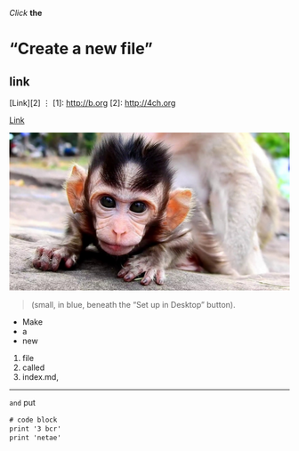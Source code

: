 *Click* **the** 
# “Create a new file” 
## link 

[Link][2]
⋮
[1]: http://b.org
[2]: http://4ch.org

[Link](https://commonmark.org/help/)

![Image](maxresdefault.jpg)

>(small, in blue, beneath the “Set up in Desktop” button). 
* Make 
* a 
* new 

1) file 
2) called 
3) index.md, 

***

`and` put 

```
# code block
print '3 bcr'
print 'netae'
```

